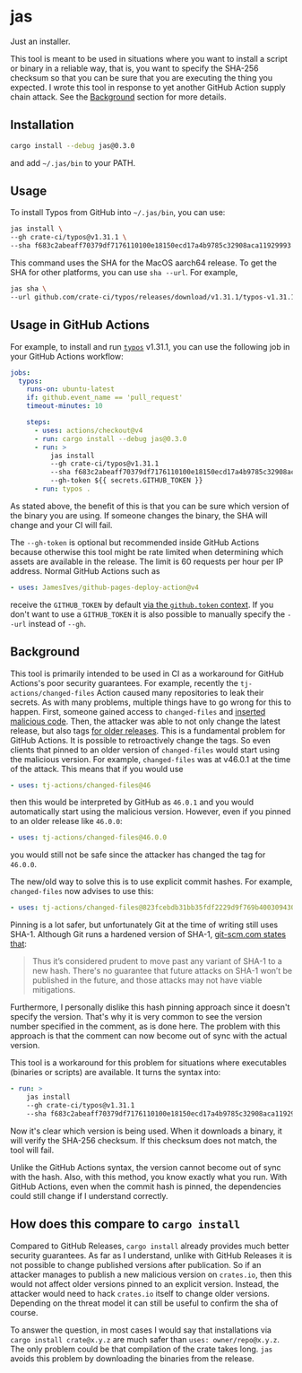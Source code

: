 # jas

Just an installer.

This tool is meant to be used in situations where you want to install a script or binary in a reliable way, that is, you want to specify the SHA-256 checksum so that you can be sure that you are executing the thing you expected.
I wrote this tool in response to yet another GitHub Action supply chain attack.
See the [Background](#background) section for more details.

## Installation

```bash
cargo install --debug jas@0.3.0
```

and add `~/.jas/bin` to your PATH.

## Usage

To install Typos from GitHub into `~/.jas/bin`, you can use:

```bash
jas install \
--gh crate-ci/typos@v1.31.1 \
--sha f683c2abeaff70379df7176110100e18150ecd17a4b9785c32908aca11929993
```

This command uses the SHA for the MacOS aarch64 release.
To get the SHA for other platforms, you can use `sha --url`.
For example,

```bash
jas sha \
--url github.com/crate-ci/typos/releases/download/v1.31.1/typos-v1.31.1-x86_64-unknown-linux-musl.tar.gz
```

## Usage in GitHub Actions

For example, to install and run [`typos`](https://github.com/crate-ci/typos) v1.31.1, you can use the following job in your GitHub Actions workflow:

```yaml
jobs:
  typos:
    runs-on: ubuntu-latest
    if: github.event_name == 'pull_request'
    timeout-minutes: 10

    steps:
      - uses: actions/checkout@v4
      - run: cargo install --debug jas@0.3.0
      - run: >
          jas install
          --gh crate-ci/typos@v1.31.1
          --sha f683c2abeaff70379df7176110100e18150ecd17a4b9785c32908aca11929993
          --gh-token ${{ secrets.GITHUB_TOKEN }}
      - run: typos .
```

As stated above, the benefit of this is that you can be sure which version of the binary you are using.
If someone changes the binary, the SHA will change and your CI will fail.

The `--gh-token` is optional but recommended inside GitHub Actions because otherwise this tool might be rate limited when determining which assets are available in the release.
The limit is 60 requests per hour per IP address.
Normal GitHub Actions such as 
```yml
- uses: JamesIves/github-pages-deploy-action@v4
```

receive the `GITHUB_TOKEN` by default [via the `github.token` context](https://docs.github.com/en/actions/security-for-github-actions/security-guides/automatic-token-authentication).
If you don't want to use a `GITHUB_TOKEN` it is also possible to manually specify the `--url` instead of `--gh`.

## Background

This tool is primarily intended to be used in CI as a workaround for GitHub Actions's poor security guarantees.
For example, recently the `tj-actions/changed-files` Action caused many repositories to leak their secrets.
As with many problems, multiple things have to go wrong for this to happen.
First, someone gained access to `changed-files` and [inserted malicious code](https://github.com/tj-actions/changed-files/issues/2464#issuecomment-2727020537).
Then, the attacker was able to not only change the latest release, but also tags [for older releases](https://github.com/tj-actions/changed-files/issues/2463).
This is a fundamental problem for GitHub Actions.
It is possible to retroactively change the tags.
So even clients that pinned to an older version of `changed-files` would start using the malicious version.
For example, `changed-files` was at v46.0.1 at the time of the attack.
This means that if you would use

```yml
- uses: tj-actions/changed-files@46
```

then this would be interpreted by GitHub as `46.0.1` and you would automatically start using the malicious version.
However, even if you pinned to an older release like `46.0.0`:

```yml
- uses: tj-actions/changed-files@46.0.0
```

you would still not be safe since the attacker has changed the tag for `46.0.0`.

The new/old way to solve this is to use explicit commit hashes.
For example, `changed-files` now advises to use this:

```yml
- uses: tj-actions/changed-files@823fcebdb31bb35fdf2229d9f769b400309430d0 # v46
```

Pinning is a lot safer, but unfortunately Git at the time of writing still uses SHA-1. Although Git runs a hardened version of SHA-1, [git-scm.com states that](https://git-scm.com/docs/hash-function-transition):

> Thus it’s considered prudent to move past any variant of SHA-1 to a new hash.
> There's no guarantee that future attacks on SHA-1 won’t be published in the future, and those attacks may not have viable mitigations.

Furthermore, I personally dislike this hash pinning approach since it doesn't specify the version. 
That's why it is very common to see the version number specified in the comment, as is done here.
The problem with this approach is that the comment can now become out of sync with the actual version.

This tool is a workaround for this problem for situations where executables (binaries or scripts) are available.
It turns the syntax into:

```yml
- run: >
    jas install
    --gh crate-ci/typos@v1.31.1
    --sha f683c2abeaff70379df7176110100e18150ecd17a4b9785c32908aca11929993
```

Now it's clear which version is being used.
When it downloads a binary, it will verify the SHA-256 checksum.
If this checksum does not match, the tool will fail.

Unlike the GitHub Actions syntax, the version cannot become out of sync with the hash.
Also, with this method, you know exactly what you run.
With GitHub Actions, even when the commit hash is pinned, the dependencies could still change if I understand correctly.

## How does this compare to `cargo install`

Compared to GitHub Releases, `cargo install` already provides much better security guarantees.
As far as I understand, unlike with GitHub Releases it is not possible to change published versions after publication.
So if an attacker manages to publish a new malicious version on `crates.io`, then this would not affect older versions pinned to an explicit version.
Instead, the attacker would need to hack `crates.io` itself to change older versions.
Depending on the threat model it can still be useful to confirm the sha of course.

To answer the question, in most cases I would say that installations via `cargo install crate@x.y.z` are much safer than `uses: owner/repo@x.y.z`.
The only problem could be that compilation of the crate takes long.
`jas` avoids this problem by downloading the binaries from the release.
